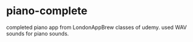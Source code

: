# piano-complete
completed piano app from LondonAppBrew classes of udemy.
used WAV sounds for piano sounds.
